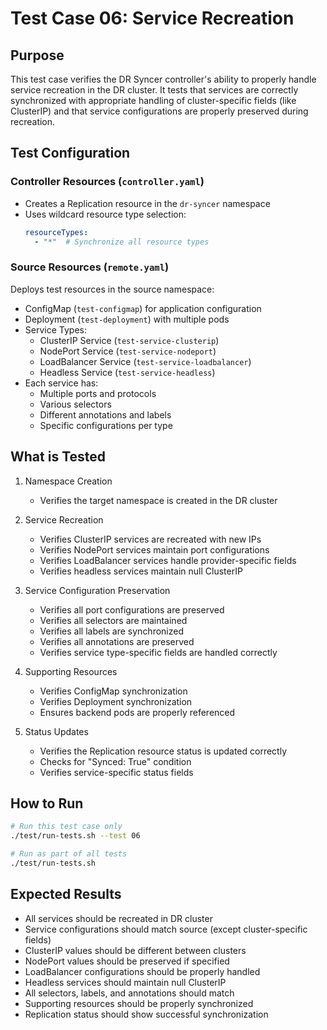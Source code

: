 # Test Case 06: Service Recreation

## Purpose
This test case verifies the DR Syncer controller's ability to properly handle service recreation in the DR cluster. It tests that services are correctly synchronized with appropriate handling of cluster-specific fields (like ClusterIP) and that service configurations are properly preserved during recreation.

## Test Configuration

### Controller Resources (`controller.yaml`)
- Creates a Replication resource in the `dr-syncer` namespace
- Uses wildcard resource type selection:
  ```yaml
  resourceTypes:
    - "*"  # Synchronize all resource types
  ```

### Source Resources (`remote.yaml`)
Deploys test resources in the source namespace:
- ConfigMap (`test-configmap`) for application configuration
- Deployment (`test-deployment`) with multiple pods
- Service Types:
  * ClusterIP Service (`test-service-clusterip`)
  * NodePort Service (`test-service-nodeport`)
  * LoadBalancer Service (`test-service-loadbalancer`)
  * Headless Service (`test-service-headless`)
- Each service has:
  * Multiple ports and protocols
  * Various selectors
  * Different annotations and labels
  * Specific configurations per type

## What is Tested
1. Namespace Creation
   - Verifies the target namespace is created in the DR cluster

2. Service Recreation
   - Verifies ClusterIP services are recreated with new IPs
   - Verifies NodePort services maintain port configurations
   - Verifies LoadBalancer services handle provider-specific fields
   - Verifies headless services maintain null ClusterIP

3. Service Configuration Preservation
   - Verifies all port configurations are preserved
   - Verifies all selectors are maintained
   - Verifies all labels are synchronized
   - Verifies all annotations are preserved
   - Verifies service type-specific fields are handled correctly

4. Supporting Resources
   - Verifies ConfigMap synchronization
   - Verifies Deployment synchronization
   - Ensures backend pods are properly referenced

5. Status Updates
   - Verifies the Replication resource status is updated correctly
   - Checks for "Synced: True" condition
   - Verifies service-specific status fields

## How to Run
```bash
# Run this test case only
./test/run-tests.sh --test 06

# Run as part of all tests
./test/run-tests.sh
```

## Expected Results
- All services should be recreated in DR cluster
- Service configurations should match source (except cluster-specific fields)
- ClusterIP values should be different between clusters
- NodePort values should be preserved if specified
- LoadBalancer configurations should be properly handled
- Headless services should maintain null ClusterIP
- All selectors, labels, and annotations should match
- Supporting resources should be properly synchronized
- Replication status should show successful synchronization
